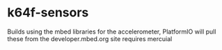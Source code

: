 # k64f-sensors
Builds using the mbed libraries for the accelerometer, 
PlatformIO will pull these from the developer.mbed.org site
requires mercuial 
